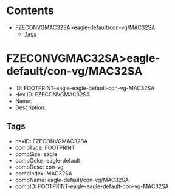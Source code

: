 



Contents
========

* [FZECONVGMAC32SA>eagle-default/con-vg/MAC32SA](#fzeconvgmac32saeagle-defaultcon-vgmac32sa)
	* [Tags](#tags)

# FZECONVGMAC32SA>eagle-default/con-vg/MAC32SA

- ID: FOOTPRINT-eagle-eagle-default-con-vg-MAC32SA
- Hex ID: FZECONVGMAC32SA
- Name: 
- Description: 

## Tags

- hexID: FZECONVGMAC32SA
- oompType: FOOTPRINT
- oompSize: eagle
- oompColor: eagle-default
- oompDesc: con-vg
- oompIndex: MAC32SA
- oompName: eagle-default/con-vg/MAC32SA
- oompID: FOOTPRINT-eagle-eagle-default-con-vg-MAC32SA
